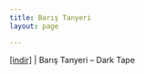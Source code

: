 ```yaml
---
title: Barış Tanyeri
layout: page

---
```

<a href="https://cloud.mail.ru/public/519f3d3ecb36/Bar%C4%B1%C5%9F%20Tanyeri%20-%20Dark%20Tape" target="_blank">[indir]</a> | Barış Tanyeri &#8211; Dark Tape